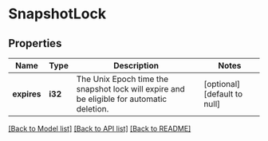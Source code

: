 # SnapshotLock

## Properties
Name | Type | Description | Notes
------------ | ------------- | ------------- | -------------
**expires** | **i32** | The Unix Epoch time the snapshot lock will expire and be eligible for automatic deletion. | [optional] [default to null]

[[Back to Model list]](../README.md#documentation-for-models) [[Back to API list]](../README.md#documentation-for-api-endpoints) [[Back to README]](../README.md)


